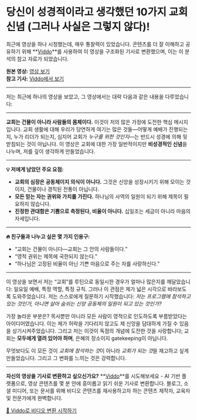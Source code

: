 # 당신이 성경적이라고 생각했던 10가지 교회 신념 (그러나 사실은 그렇지 않다)!

최근에 영상을 하나 시청했는데, 매우 통찰력이 있었습니다. 콘텐츠를 더 잘 이해하고 공유하기 위해 **[Viddo](https://viddo.pro/)**를 사용하여 이 영상을 구조화된 기사로 변환했으며, 이는 이 분석의 참고 자료가 되었습니다.

**원본 영상:** [영상 보기](https://www.youtube.com/watch?v=gK6s6xnANpw)  
**참고 기사:** [Viddo에서 보기](https://viddo.pro/zh/video-result/155e1aab-7ba7-4729-8766-46d4e690e39b)

---

저는 최근에 하나의 영상을 보았고, 그 영상에서는 대략 다음과 같은 내용을 다루었습니다:

---

**교회는 건물이 아니라 사람들의 몸체이다.** 이것이 저의 많은 가정에 도전한 핵심 메시지입니다. 교회 생활에 대해 우리가 당연하게 여기는 많은 것들—어떻게 예배가 진행되는지, 누가 리더가 되는지, 심지어 교회가 *누구를 위한 것인지*—는 반드시 성경에 의해 뒷받침되는 것이 아닙니다. 이 영상은 교회에 대한 가장 일반적이지만 **비성경적인 신념**을 나누며, 저를 깊이 생각하게 만들었습니다.

---

**💡 저에게 남았던 주요 요점:**

- **교회의 심장은 공동체이지 의식이 아니다.** 그것은 신앙을 성장시키기 위해 모이는 것이지, 건물이나 경직된 전통이 아닙니다.
- **모든 믿는 자는 권위와 가치를 가진다.** 하나님의 사역의 일원이 되기 위해 제목이 필요하지 않습니다.
- **진정한 관대함은 기쁨으로 측정된다, 비율이 아니다.** 십일조는 세금이 아니라 마음의 자세입니다.

---

**🔥 친구들과 나누고 싶은 몇 가지 인용구:**

- “교회는 건물이 아니다—교회는 그 안의 사람들이다.”
- “영적 권위는 제목에 국한되지 않는다.”
- “하나님은 고정된 비율이 아닌 기쁜 마음으로 주는 자를 사랑하신다.”

---

이 영상을 보면서 저는 “교회”를 루틴으로 동일시한 경우가 얼마나 많은지를 깨달았습니다: 일요일 예배, 특정 역할, 특정 규칙. 그러나 이 관점은 제가 넓은 시각으로 바라보도록 도와주었습니다. 저는 스스로에게 질문하기 시작했습니다: *저는 프로그램에 참석하고 있는 것인가, 아니면 살아 숨쉬는 신앙 공동체의 일원이 되고 있는 것인가?*

가장 놀라운 부분은? 목사뿐만 아니라 모든 사람이 영적으로 인도하도록 부름받았다는 아이디어였습니다. 이는 제가 허락을 기다리지 않고도 제 신앙을 담대하게 가질 수 있음을 상기시켜주었습니다. 그리고 저는 이것이 독점의 개념에 도전한 것을 사랑합니다; 교회는 **모두에게 열려 있어야 하며**, 은혜의 장소이지 gatekeeping이 아닙니다.

무엇보다도 이 모든 것이 *교회에 참석하는 것*이 아니라 *교회가 되는 것*을 재고하고 싶게 만들었습니다. 그리고 그 변화를 느끼는 것은 강력합니다.

---

**자신의 영상을 기사로 변환하고 싶으신가요?** **[Viddo](https://viddo.pro/)**를 시도해보세요 - AI 기반 플랫폼으로, 영상 콘텐츠를 몇 분 안에 흥미롭고 읽기 쉬운 기사로 변환합니다. 블로그, 소셜 미디어, 또는 문서를 위해 비디오 콘텐츠를 재사용하고자 하는 콘텐츠 제작자, 교육자 및 전문가에게 완벽합니다.

[🚀 Viddo로 비디오 변환 시작하기](https://viddo.pro/)